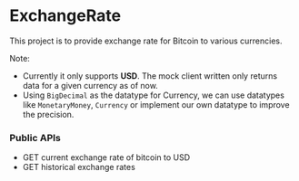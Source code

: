 # ExchangeRate
This project is to provide exchange rate for Bitcoin to various 
currencies.

Note: 
- Currently it only supports **USD**. 
The mock client written only returns data for a given currency as of now.
- Using `BigDecimal` as the datatype for Currency, we can use datatypes like
`MonetaryMoney`, `Currency` or implement our own datatype to improve the precision. 

### Public APIs

- GET current exchange rate of bitcoin to USD
- GET historical exchange rates